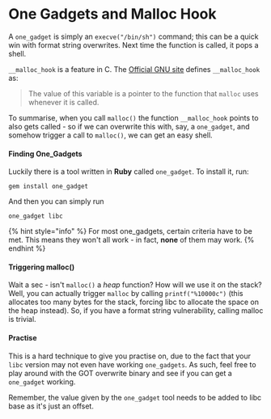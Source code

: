 # One Gadgets and Malloc Hook

A `one_gadget` is simply an `execve("/bin/sh")` command; this can be a quick win with format string overwrites. Next time the function is called, it pops a shell.

`__malloc_hook` is a feature in C. The [Official GNU site](https://www.gnu.org/software/libc/manual/html_node/Hooks-for-Malloc.html) defines `__malloc_hook`  as:

> The value of this variable is a pointer to the function that `malloc` uses whenever it is called.

To summarise, when you call `malloc()` the function `__malloc_hook` points to also gets called - so if we can overwrite this with, say, a `one_gadget`, and somehow trigger a call to `malloc()`, we can get an easy shell.

#### Finding One\_Gadgets

Luckily there is a tool written in **Ruby** called `one_gadget`. To install it, run:

```text
gem install one_gadget
```

And then you can simply run

```text
one_gadget libc
```

{% hint style="info" %}
For most one\_gadgets, certain criteria have to be met. This means they won't all work - in fact, **none** of them may work.
{% endhint %}

#### Triggering malloc\(\)

Wait a sec - isn't `malloc()` a _heap_ function? How will we use it on the stack? Well, you can actually trigger `malloc` by calling `printf("%10000c")` \(this allocates too many bytes for the stack, forcing libc to allocate the space on the heap instead\). So, if you have a format string vulnerability, calling malloc is trivial.

#### Practise

This is a hard technique to give you practise on, due to the fact that your `libc` version may not even have working `one_gadgets`. As such, feel free to play around with the GOT overwrite binary and see if you can get a `one_gadget` working.

Remember, the value given by the `one_gadget` tool needs to be added to libc base as it's just an offset.

